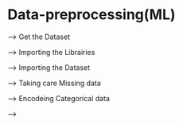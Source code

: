 # Data-preprocessing(ML)

--> Get the Dataset

--> Importing the Librairies

--> Importing the Dataset

--> Taking care Missing data

--> Encodeing Categorical data 

-->








